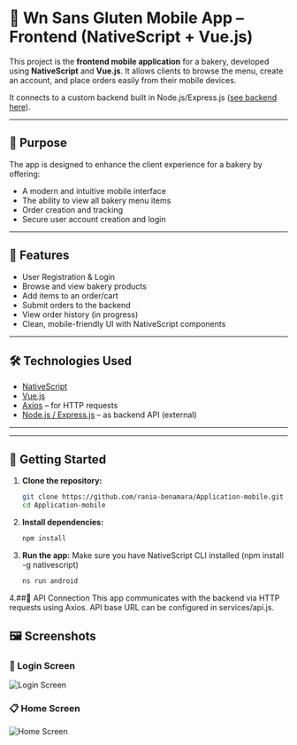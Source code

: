# 🍰 Wn Sans Gluten Mobile App – Frontend (NativeScript + Vue.js)

This project is the **frontend mobile application** for a bakery, developed using **NativeScript** and **Vue.js**. It allows clients to browse the menu, create an account, and place orders easily from their mobile devices.

It connects to a custom backend built in Node.js/Express.js ([see backend here](https://github.com/rania-benamara/Backend-Express-Js)).

---

## 🎯 Purpose

The app is designed to enhance the client experience for a bakery by offering:

- A modern and intuitive mobile interface
- The ability to view all bakery menu items
- Order creation and tracking
- Secure user account creation and login

---

## 📱 Features

- User Registration & Login
- Browse and view bakery products
- Add items to an order/cart
- Submit orders to the backend
- View order history (in progress)
- Clean, mobile-friendly UI with NativeScript components

---

## 🛠️ Technologies Used

- [NativeScript](https://nativescript.org/)
- [Vue.js](https://vuejs.org/)
- [Axios](https://axios-http.com/) – for HTTP requests
- [Node.js / Express.js](https://expressjs.com/) – as backend API (external)

---


---

## 🚀 Getting Started

1. **Clone the repository:**
   ```bash
   git clone https://github.com/rania-benamara/Application-mobile.git
   cd Application-mobile
2. **Install dependencies:**
   ```bash
   npm install
3. **Run the app:**
   Make sure you have NativeScript CLI installed (npm install -g nativescript)
   ```bash
   ns run android
4.##🔗 API Connection
  This app communicates with the backend via HTTP requests using Axios. API base URL can be configured in services/api.js.

## 🖼️ Screenshots

### 🔐 Login Screen
![Login Screen](https://i.postimg.cc/KjFWKK7p/Screenshot-2025-05-19-at-3-53-30-PM.png)

### 📋 Home Screen
![Home Screen](https://i.postimg.cc/kMKRNTKt/Screenshot-2025-05-19-at-4-05-50-PM.png)



